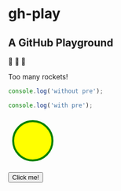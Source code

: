 # gh-play

## A GitHub Playground

:rocket: :rocket: :rocket:

Too many rockets!

```javascript
console.log('without pre');
```

```javascript (pre)
console.log('with pre');
```

<svg width="100" height="100">
  <circle cx="50" cy="50" r="40" stroke="green" stroke-width="4" fill="yellow" />
</svg>

<button>Click me!</button>
